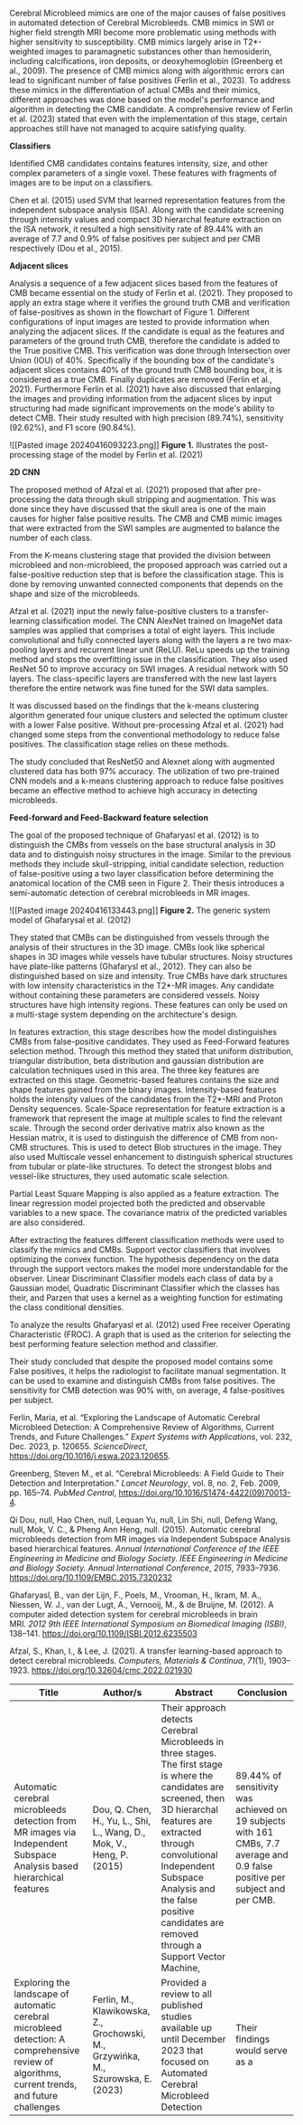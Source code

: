 
Cerebral Microbleed mimics are one of the major causes of false positives in automated detection of Cerebral Microbleeds. CMB mimics in SWI or higher field strength MRI become more problematic using methods with higher sensitivity to susceptibility. CMB mimics largely arise in T2*-weighted images to paramagnetic substances other than hemosiderin, including calcifications, iron deposits, or deoxyhemoglobin (Greenberg et al., 2009). The presence of CMB mimics along with algorithmic errors can lead to significant number of false positives (Ferlin et al., 2023). To address these mimics in the differentiation of actual CMBs and their mimics, different approaches was done based on the model's performance and algorithm in detecting the CMB candidate. A comprehensive review of Ferlin et al. (2023) stated that even with the implementation of this stage, certain approaches still have not managed to acquire satisfying quality. 


**Classifiers**

Identified CMB candidates contains features intensity, size, and other complex parameters of a single voxel.  These features with fragments of images are to be input on a classifiers. 

Chen et al. (2015) used SVM that learned representation features from the independent subspace analysis (ISA). Along with the candidate screening through intensity values and compact 3D hierarchal feature extraction on the ISA network, it resulted a high sensitivity rate of 89.44% with an average of 7.7  and 0.9% of false positives per subject and per CMB respectively (Dou et al., 2015). 

**Adjacent slices**

Analysis a sequence of a few adjacent slices based from the features of CMB became essential on the study of Ferlin et al. (2021). They proposed to apply an extra stage where it verifies the ground truth CMB and verification of false-positives as shown in the flowchart of Figure 1. Different configurations of input images are tested to provide information when analyzing the adjacent slices. If the candidate is equal as the features and parameters of the ground truth CMB, therefore the candidate is added to the True positive CMB. This verification was done through Intersection over Union (IOU) of 40%. Specifically if the bounding box of the candidate's adjacent slices contains 40% of the ground truth CMB bounding box, it is considered as a true CMB. Finally duplicates are removed (Ferlin et al., 2021).  Furthermore Ferlin et al. (2021) have also discussed that enlarging the images and providing information from the adjacent slices by input structuring had made significant improvements on the mode's ability to detect CMB. Their study resulted with high precision (89.74%), sensitivity (92.62%), and F1 score (90.84%).

![[Pasted image 20240416093223.png]]
**Figure 1.** Illustrates the post-processing stage of the model by Ferlin et al. (2021)


**2D CNN**

The proposed method of Afzal et al. (2021) proposed that after pre-processing the data through skull stripping and augmentation. This was done since they have discussed that the skull area is one of the main causes for higher false positive results. The CMB and CMB mimic images that were extracted from the SWI samples are augmented to balance the number of each class. 

From the K-means clustering stage that provided the division between microbleed and non-microbleed, the proposed approach was carried out a false-positive reduction step that is before the classification stage. This is done by removing unwanted connected components that depends on the shape and size of the microbleeds. 

Afzal et al. (2021) input the newly false-positive clusters to a transfer-learning classification model. The CNN AlexNet trained on ImageNet data samples was applied that comprises a total of eight layers. This include convolutional and fully connected layers along with the layers a re two max-pooling layers and recurrent linear unit (ReLU). ReLu speeds up the training method and stops the overfitting issue in the classification. They also used ResNet 50 to improve accuracy on SWI images. A residual network with 50 layers. The class-specific layers are transferred with the new last layers therefore the entire network was fine tuned for the SWI data samples. 

It was discussed based on the findings that the k-means clustering algorithm generated four unique clusters and selected the optimum cluster with a lower False positive. Without pre-processing Afzal et al. (2021) had changed some steps from the conventional methodology to reduce false positives. The classification stage relies on these methods. 

The study concluded that ResNet50 and Alexnet along with augmented clustered data has both 97% accuracy. The utilization of two pre-trained CNN models and a k-means clustering approach to reduce false positives became an effective method to achieve high accuracy in detecting microbleeds. 

**Feed-forward and Feed-Backward feature selection**

The goal of the proposed technique of Ghafaryasl et al. (2012) is to distinguish the CMBs from vessels on the base structural analysis in 3D data and to distinguish noisy structures in the image. Similar to the previous methods they include skull-stripping, initial candidate selection, reduction of false-positive using a two layer classification before determining the anatomical location of the CMB seen in Figure 2. Their thesis introduces a semi-automatic detection of cerebral microbleeds in MR images. 

![[Pasted image 20240416133443.png]]
**Figure 2.** The generic system model of Ghafarysal et al. (2012)
 
They stated that CMBs can be distinguished from vessels through the analysis of their structures in the 3D image. CMBs look like spherical shapes in 3D images while vessels have tubular structures. Noisy structures have plate-like patterns (Ghafarysl et al., 2012). They can also be distinguished based on size and intensity. True CMBs have dark structures with low intensity characteristics in the T2*-MR images. Any candidate without containing these parameters are considered vessels. Noisy structures have high intensity regions. These features can only be used on a multi-stage system depending on the architecture's design. 

In features extraction, this stage describes how the model distinguishes CMBs from false-positive candidates. They used as Feed-Forward features selection method. Through this method they stated that uniform distribution, triangular distribution, beta distribution and gaussian distribution are calculation techniques used in this area. The three key features are extracted on this stage. Geometric-based features contains the size and shape features gained from the binary images. Intensity-based features holds the intensity values of the candidates from the T2*-MRI and Proton Density sequences. Scale-Space representation for feature extraction is a framework that represent the image at multiple scales to find the relevant scale. Through the second order derivative matrix also known as the Hessian matrix, it is used to distinguish the difference of CMB from non-CMB structures. This is used to detect Blob structures in the image. They also used Multiscale vessel enhancement to distinguish spherical structures from tubular or plate-like structures. To detect the strongest blobs and vessel-like structures, they used automatic scale selection. 

Partial Least Square Mapping is also applied as a feature extraction. The linear regression model projected both the predicted and observable variables to a new space. The covariance matrix of the predicted variables are also considered. 

After extracting the features different classification methods were used to classify the mimics and CMBs. Support vector classifiers that involves optimizing the convex function. The hypothesis dependency on the data through the support vectors makes the model more understandable for the observer. Linear Discriminant Classifier models each class of data by a Gaussian model, Quadratic Discriminant Classifier which the classes has their, and Parzen that uses a kernel as a weighting function for estimating the class conditional densities. 

To analyze the results Ghafaryasl et al. (2012) used Free receiver Operating Characteristic (FROC). A graph that is used as the criterion for selecting the best performing feature selection method and classifier. 

Their study concluded that despite the proposed model contains some False positives, it helps the radiologist to facilitate manual segmentation. It can be used to examine and distinguish CMBs from false positives.  The sensitivity for CMB detection was 90% with, on average, 4 false-positives per subject. 



Ferlin, Maria, et al. “Exploring the Landscape of Automatic Cerebral Microbleed Detection: A Comprehensive Review of Algorithms, Current Trends, and Future Challenges.” _Expert Systems with Applications_, vol. 232, Dec. 2023, p. 120655. _ScienceDirect_, https://doi.org/10.1016/j.eswa.2023.120655.

Greenberg, Steven M., et al. “Cerebral Microbleeds: A Field Guide to Their Detection and Interpretation.” _Lancet Neurology_, vol. 8, no. 2, Feb. 2009, pp. 165–74. _PubMed Central_, https://doi.org/10.1016/S1474-4422(09)70013-4.

Qi Dou, null, Hao Chen, null, Lequan Yu, null, Lin Shi, null, Defeng Wang, null, Mok, V. C., & Pheng Ann Heng, null. (2015). Automatic cerebral microbleeds detection from MR images via Independent Subspace Analysis based hierarchical features. _Annual International Conference of the IEEE Engineering in Medicine and Biology Society. IEEE Engineering in Medicine and Biology Society. Annual International Conference_, _2015_, 7933–7936. https://doi.org/10.1109/EMBC.2015.7320232


Ghafaryasl, B., van der Lijn, F., Poels, M., Vrooman, H., Ikram, M. A., Niessen, W. J., van der Lugt, A., Vernooij, M., & de Bruijne, M. (2012). A computer aided detection system for cerebral microbleeds in brain MRI. _2012 9th IEEE International Symposium on Biomedical Imaging (ISBI)_, 138–141. https://doi.org/10.1109/ISBI.2012.6235503

Afzal, S., Khan, I., & Lee, J. (2021). A transfer learning-based approach to detect cerebral microbleeds. _Computers, Materials & Continua_, _71_(1), 1903–1923. https://doi.org/10.32604/cmc.2022.021930




| Title                                                                                                                                           | Author/s                                                                         | Abstract                                                                                                                                                                                                                                                                                         | Conclusion                                                                                                                   |
| ----------------------------------------------------------------------------------------------------------------------------------------------- | -------------------------------------------------------------------------------- | ------------------------------------------------------------------------------------------------------------------------------------------------------------------------------------------------------------------------------------------------------------------------------------------------ | ---------------------------------------------------------------------------------------------------------------------------- |
| Automatic cerebral microbleeds detection from MR images via Independent Subspace Analysis based hierarchical features                           | Dou, Q. Chen, H., Yu, L., Shi, L., Wang, D., Mok, V., Heng, P. (2015)            | Their approach detects Cerebral Microbleeds in three stages. The first stage is where the candidates are screened, then 3D hierarchal features are extracted through convolutional Independent Subspace Analysis and the false positive candidates are removed through a Support Vector Machine, | 89.44% of sensitivity was achieved on 19 subjects with 161 CMBs, 7.7 average and 0.9 false positive per subject and per CMB. |
| Exploring the landscape of automatic cerebral microbleed detection: A comprehensive review of algorithms, current trends, and future challenges | Ferlin, M., Klawikowska, Z., Grochowski, M., Grzywińka, M., Szurowska, E. (2023) | Provided a review to all published studies available up until December 2023 that focused on Automated Cerebral Microbleed Detection                                                                                                                                                              | Their findings would serve as a                                                                                              |
